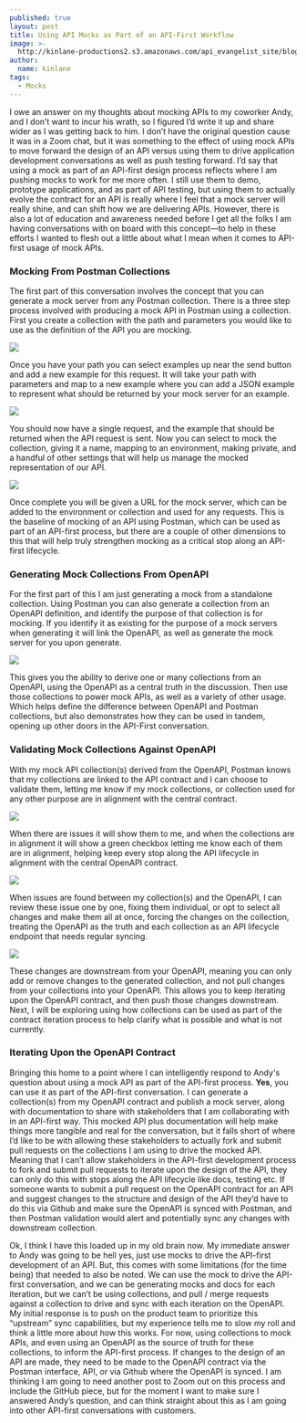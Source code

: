 ```yaml
---
published: true
layout: post
title: Using API Mocks as Part of an API-First Workflow
image: >-
  http://kinlane-productions2.s3.amazonaws.com/api_evangelist_site/blog/mock_story_1.png
author:
  name: kinlane
tags:
  - Mocks
---
```

I owe an answer on my thoughts about mocking APIs to my coworker Andy, and I don’t want to incur his wrath, so I figured I’d write it up and share wider as I was getting back to him. I don’t have the original question cause it was in a Zoom chat, but it was something to the effect of using mock APIs to move forward the design of an API versus using them to drive application development conversations as well as push testing forward. I’d say that using a mock as part of an API-first design process reflects where I am pushing mocks to work for me more often. I still use them to demo, prototype applications, and as part of API testing, but using them to actually evolve the contract for an API is really where I feel that a mock server will really shine, and can shift how we are delivering APIs. However, there is also a lot of education and awareness needed before I get all the folks I am having conversations with on board with this concept—to help in these efforts I wanted to flesh out a little about what I mean when it comes to API-first usage of mock APIs.

### Mocking From Postman Collections

The first part of this conversation involves the concept that you can generate a mock server from any Postman collection. There is a three step process involved with producing a mock API in Postman using a collection. First you create a collection with the path and parameters you would like to use as the definition of the API you are mocking.

![](http://kinlane-productions2.s3.amazonaws.com/api_evangelist_site/blog/mock_story_1.png)

Once you have your path you can select examples up near the send button and add a new example for this request. It will take your path with parameters and map to a new example where you can add a JSON example to represent what should be returned by your mock server for an example.

![](http://kinlane-productions2.s3.amazonaws.com/api_evangelist_site/blog/mock_story_2.png)

You should now have a single request, and the example that should be returned when the API request is sent. Now you can select to mock the collection, giving it a name, mapping to an environment, making private, and a handful of other settings that will help us manage the mocked representation of our API.

![](http://kinlane-productions2.s3.amazonaws.com/api_evangelist_site/blog/mock_story_3.png)

Once complete you will be given a URL for the mock server, which can be added to the environment or collection and used for any requests. This is the baseline of mocking of an API using Postman, which can be used as part of an API-first process, but there are a couple of other dimensions to this that will help truly strengthen mocking as a critical stop along an API-first lifecycle.

### Generating Mock Collections From OpenAPI

For the first part of this I am just generating a mock from a standalone collection. Using Postman you can also generate a collection from an OpenAPI definition, and identify the purpose of that collection is for mocking. If you identify it as existing for the purpose of a mock servers when generating it will link the OpenAPI, as well as generate the mock server for you upon generate.

![](http://kinlane-productions2.s3.amazonaws.com/api_evangelist_site/blog/mock_story_4.png)

This gives you the ability to derive one or many collections from an OpenAPI, using the OpenAPI as a central truth in the discussion. Then use those collections to power mock APIs, as well as a variety of other usage. Which helps define the difference between OpenAPI and Postman collections, but also demonstrates how they can be used in tandem, opening up other doors in the API-First conversation.

### Validating Mock Collections Against OpenAPI

With my mock API collection(s) derived from the OpenAPI, Postman knows that my collections are linked to the API contract and I can choose to validate them, letting me know if my mock collections, or collection used for any other purpose are in alignment with the central contract.

![](http://kinlane-productions2.s3.amazonaws.com/api_evangelist_site/blog/mock_story_5.png)

When there are issues it will show them to me, and when the collections are in alignment it will show a green checkbox letting me know each of them are in alignment, helping keep every stop along the API lifecycle in alignment with the central OpenAPI contract.

![](http://kinlane-productions2.s3.amazonaws.com/api_evangelist_site/blog/mock_story_6.png)

When issues are found between my collection(s) and the OpenAPI, I can review these issue one by one, fixing them individual, or opt to select all changes and make them all at once, forcing the changes on the collection, treating the OpenAPI as the truth and each collection as an API lifecycle endpoint that needs regular syncing.

![](http://kinlane-productions2.s3.amazonaws.com/api_evangelist_site/blog/mock_story_7.png)

These changes are downstream from your OpenAPI, meaning you can only add or remove changes to the generated collection, and not pull changes from your collections into your OpenAPI. This allows you to keep iterating upon the OpenAPI contract, and then push those changes downstream. Next, I will be exploring using how collections can be used as part of the contract iteration process to help clarify what is possible and what is not currently.

### Iterating Upon the OpenAPI Contract

Bringing this home to a point where I can intelligently respond to Andy's question about using a mock API as part of the API-first process. **Yes**, you can use it as part of the API-first conversation. I can generate a collection(s) from my OpenAPI contract and publish a mock server, along with documentation to share with stakeholders that I am collaborating with in an API-first way. This mocked API plus documentation will help make things more tangible and real for the conversation, but it falls short of where I’d like to be with allowing these stakeholders to actually fork and submit pull requests on the collections I am using to drive the mocked API. Meaning that I can’t allow stakeholders in the API-first development process to fork and submit pull requests to iterate upon the design of the API, they can only do this with stops along the API lifecycle like docs, testing etc. If someone wants to submit a pull request on the OpenAPI contract for an API and suggest changes to the structure and design of the API they’d have to do this via Github and make sure the OpenAPI is synced with Postman, and then Postman validation would alert and potentially sync any changes with downstream collection.

Ok, I think I have this loaded up in my old brain now. My immediate answer to Andy was going to be hell yes, just use mocks to drive the API-first development of an API. But, this comes with some limitations (for the time being) that needed to also be noted. We can use the mock to drive the API-first conversation, and we can be generating mocks and docs for each iteration, but we can’t be using collections, and pull / merge requests against a collection to drive and sync with each iteration on the OpenAPI. My initial response is to push on the product team to prioritize this “upstream” sync capabilities, but my experience tells me to slow my roll and think a little more about how this works. For now, using collections to mock APIs, and even using an OpenAPI as the source of truth for these collections, to inform the API-first process. If changes to the design of an API are made, they need to be made to the OpenAPI contract via the Postman interface, API, or via Github where the OpenAPI is synced. I am thinking I am going to need another post to Zoom out on this process and include the GitHub piece, but for the moment I want to make sure I answered Andy’s question, and can think straight about this as I am going into other API-first conversations with customers.